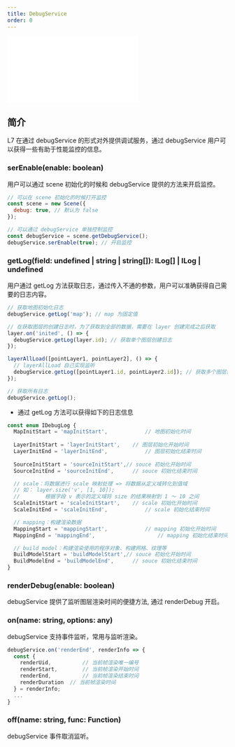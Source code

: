 ```yaml
---
title: DebugService
order: 0
---
```


<embed src="@/docs/common/style.md"></embed>

## 简介

L7 在通过 debugService 的形式对外提供调试服务，通过 debugService 用户可以获得一些有助于性能监控的信息。

### serEnable(enable: boolean)

用户可以通过 scene 初始化的时候和 debugService 提供的方法来开启监控。

```js
// 可以在 scene 初始化的时候打开监控
const scene = new Scene({
  debug: true, // 默认为 false
});

// 可以通过 debugService 单独控制监控
const debugService = scene.getDebugService();
debugService.serEnable(true); // 开启监控
```

### getLog(field: undefined | string | string[]): ILog[] | ILog | undefined

用户通过 getLog 方法获取日志，通过传入不通的参数，用户可以准确获得自己需要的日志内容。

```js
// 获取地图初始化日志
debugService.getLog('map'); // map 为固定值

// 在获取图层的创建日志时，为了获取到全部的数据，需要在 layer 创建完成之后获取
layer.on('inited', () => {
  debugService.getLog(layer.id); // 获取单个图层创建日志
});

layerAllLoad([pointLayer1, pointLayer2], () => {
  // layerAllLoad 自己实现监听
  debugService.getLog([pointLayer1.id, pointLayer2.id]); // 获取多个图层创建日志
});

// 获取所有日志
debugService.getLog();
```
- 通过 getLog 方法可以获得如下的日志信息
```js
const enum IDebugLog {
  MapInitStart = 'mapInitStart', 			// 地图初始化时间
    
  LayerInitStart = 'layerInitStart',	// 图层初始化开始时间
  LayerInitEnd = 'layerInitEnd',			// 图层初始化结束时间
    
  SourceInitStart = 'sourceInitStart',// souce 初始化开始时间
  SourceInitEnd = 'sourceInitEnd',		// souce 初始化结束时间

  // scale：将数据进行 scale 映射处理 => 将数据从定义域转化到值域
  // 如： layer.size('v', [1, 10]);
  //  		根据字段 v 表示的定义域将 size 的结果映射到 1 ～ 10 之间
  ScaleInitStart = 'scaleInitStart',	// scale 初始化开始时间
  ScaleInitEnd = 'scaleInitEnd',			// scale 初始化结束时间

  // mapping：构建渲染数据
  MappingStart = 'mappingStart',			// mapping 初始化开始时间
  MappingEnd = 'mappingEnd',					// mapping 初始化结束时间

  // build model：构建渲染使用的程序对象、构建网格、纹理等
  BuildModelStart = 'buildModelStart',// souce 初始化开始时间
  BuildModelEnd = 'buildModelEnd',		// souce 初始化结束时间
}
```

### renderDebug(enable: boolean)

debugService 提供了监听图层渲染时间的便捷方法, 通过 renderDebug 开启。

### on(name: string, options: any)

debugService 支持事件监听，常用与监听渲染。

```js
debugService.on('renderEnd', renderInfo => {
  const {
    renderUid,			// 当前帧渲染唯一编号
    renderStart,		// 当前帧渲染开始时间
    renderEnd,			// 当前帧渲染结束时间
    renderDuration	// 当前帧渲染时间
  } = renderInfo;
  ...
}
```

### off(name: string, func: Function)

debugService 事件取消监听。
